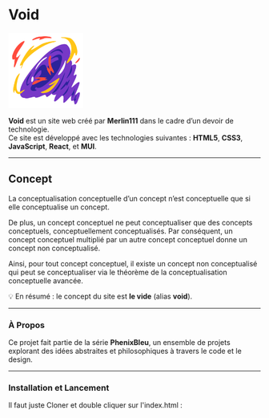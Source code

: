 # Void  
<img src="./img/black-hole.png" alt="Logo Void" width="150">

**Void** est un site web créé par **Merlin111** dans le cadre d’un devoir de technologie.  
Ce site est développé avec les technologies suivantes : **HTML5**, **CSS3**, **JavaScript**, **React**, et **MUI**.

---

## Concept  
La conceptualisation conceptuelle d’un concept n’est conceptuelle que si elle conceptualise un concept.  

De plus, un concept conceptuel ne peut conceptualiser que des concepts conceptuels, conceptuellement conceptualisés. Par conséquent, un concept conceptuel multiplié par un autre concept conceptuel donne un concept non conceptualisé.  

Ainsi, pour tout concept conceptuel, il existe un concept non conceptualisé qui peut se conceptualiser via le théorème de la conceptualisation conceptuelle avancée.  

💡 En résumé : le concept du site est **le vide** (alias **void**).  

---

### À Propos  

Ce projet fait partie de la série **PhenixBleu**, un ensemble de projets explorant des idées abstraites et philosophiques à travers le code et le design.  

---  

### Installation et Lancement  
Il faut juste Cloner et double cliquer sur l'index.html :  
